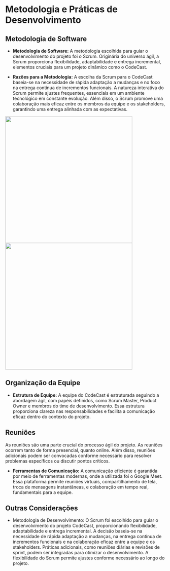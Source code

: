 # Metodologia e Práticas de Desenvolvimento

## Metodologia de Software
- **Metodologia de Software:**
A metodologia escolhida para guiar o desenvolvimento do projeto foi o Scrum. Originária do universo ágil, a Scrum proporciona flexibilidade, adaptabilidade e entrega incremental, elementos cruciais para um projeto dinâmico como o CodeCast.

- **Razões para a Metodologia:**
A escolha da Scrum para o CodeCast baseia-se na necessidade de rápida adaptação a mudanças e no foco na entrega contínua de incrementos funcionais. A natureza interativa do Scrum permite ajustes frequentes, essenciais em um ambiente tecnológico em constante evolução. Além disso, o Scrum promove uma colaboração mais eficaz entre os membros da equipe e os stakeholders, garantindo uma entrega alinhada com as expectativas.


<div>
    <img src="../img/fotoReuniao01.jpg" style="height: 400px">
    <img src="../img/fotoReuniao02.jpg" style="height: 400px">
</div>

## Organização da Equipe
- **Estrutura de Equipe:**
A equipe do CodeCast é estruturada seguindo a abordagem ágil, com papéis definidos, como Scrum Master, Product Owner e membros do time de desenvolvimento. Essa estrutura proporciona clareza nas responsabilidades e facilita a comunicação eficaz dentro do contexto do projeto.

## Reuniões

As reuniões são uma parte crucial do processo ágil do projeto. As reuniões ocorrem tanto de forma presencial, quanto online. Além disso, reuniões adicionais podem ser convocadas conforme necessário para resolver problemas específicos ou discutir pontos críticos.

- **Ferramentas de Comunicação:**
A comunicação eficiente é garantida por meio de ferramentas modernas, onde a utilizada foi o Google Meet. Essa plataforma permite reuniões virtuais, compartilhamento de tela, troca de mensagens instantâneas, e colaboração em tempo real, fundamentais para a equipe.

## Outras Considerações
- Metodologia de Desenvolvimento: O Scrum foi escolhido para guiar o desenvolvimento do projeto CodeCast, proporcionando flexibilidade, adaptabilidade e entrega incremental. A decisão baseia-se na necessidade de rápida adaptação a mudanças, na entrega contínua de incrementos funcionais e na colaboração eficaz entre a equipe e os stakeholders. Práticas adicionais, como reuniões diárias e revisões de sprint, podem ser integradas para otimizar o desenvolvimento. A flexibilidade do Scrum permite ajustes conforme necessário ao longo do projeto.
